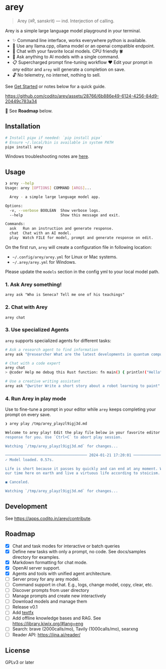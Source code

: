 # arey

> Arey (अरे, sanskrit) — ind. Interjection of calling.

Arey is a simple large language model playground in your terminal.

- ✨ Command line interface, works everywhere python is available.
- 🤖 Use any llama.cpp, ollama model or an openai compatible endpoint.
- 💬 Chat with your favorite local models. CPU friendly 🍀
- 🙋 Ask anything to AI models with a single command.
- 📋 Supercharged prompt fine-tuning workflow ❤️ Edit your prompt in _any_ editor
  and `arey` will generate a completion on save.
- 🔓 No telemetry, no internet, nothing to sell.

See [Get Started](https://apps.codito.in/arey) or notes below for a quick guide.

https://github.com/codito/arey/assets/28766/6b886e49-6124-4256-84d9-20449c783a34

🚧 See **Roadmap** below.

## Installation

```sh
# Install pipx if needed: `pip install pipx`
# Ensure ~/.local/bin is available in system PATH
pipx install arey
```

Windows troubleshooting notes are [here](docs/windows.md).

[WSL]: https://learn.microsoft.com/en-us/windows/wsl/install

## Usage

```sh
❯ arey --help
Usage: arey [OPTIONS] COMMAND [ARGS]...

  Arey - a simple large language model app.

Options:
  -v, --verbose BOOLEAN  Show verbose logs.
  --help                 Show this message and exit.

Commands:
  ask   Run an instruction and generate response.
  chat  Chat with an AI model.
  play  Watch FILE for model, prompt and generate response on edit.
```

On the first run, `arey` will create a configuration file in following location:

- `~/.config/arey/arey.yml` for Linux or Mac systems.
- `~/.arey/arey.yml` for Windows.

Please update the `models` section in the config yml to your local model path.

### 1. Ask Arey something!

`arey ask "Who is Seneca? Tell me one of his teachings"`

### 2. Chat with Arey

`arey chat`

### 3. Use specialized Agents

`arey` supports specialized agents for different tasks:

```bash
# Ask a research agent to find information
arey ask "@researcher What are the latest developments in quantum computing?"

# Chat with a code expert
arey chat
> @coder Help me debug this Rust function: fn main() { println!("Hello"); }

# Use a creative writing assistant
arey ask "@writer Write a short story about a robot learning to paint"
```

### 4. Run Arey in play mode

Use to fine-tune a prompt in your editor while `arey` keeps completing your prompt on every save.

```sh
❯ arey play /tmp/arey_playzl9igj3d.md

Welcome to arey play! Edit the play file below in your favorite editor and I'll generate a
response for you. Use `Ctrl+C` to abort play session.

Watching `/tmp/arey_playzl9igj3d.md` for changes...

───────────────────────────────────── 2024-01-21 17:20:01 ──────────────────────────────────────
✓ Model loaded. 0.57s.

Life is short because it passes by quickly and can end at any moment. We should make the most of
our time here on earth and live a virtuous life according to stoicism.

◼ Canceled.

Watching `/tmp/arey_playzl9igj3d.md` for changes...
```

## Development

See <https://apps.codito.in/arey/contribute>.

## Roadmap

- [x] Chat and task modes for interactive or batch queries
- [x] Define new tasks with only a prompt, no code. See docs/samples directory
      for examples.
- [x] Markdown formatting for chat mode.
- [x] OpenAI server support.
- [x] Agents and tools with unified agent architecture.
- [ ] Server proxy for any arey model.
- [ ] Command support in chat. E.g., logs, change model, copy, clear, etc.
- [ ] Discover prompts from user directory
- [ ] Manage prompts and create new interactively
- [ ] Download models and manage them
- [ ] Release v0.1
- [ ] Add [textfx](https://github.com/google/generative-ai-docs/tree/main/demos/palm/web/textfx)
- [ ] Add offline knowledge bases and RAG. See
      <https://library.kiwix.org/#lang=eng>
- [ ] Search: brave (2000calls/mo), Tavily (1000calls/mo), searxng
- [ ] Reader API: https://jina.ai/reader/

## License

GPLv3 or later
